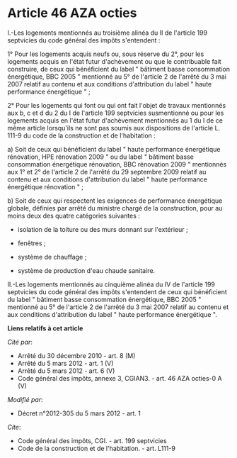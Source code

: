 # Article 46 AZA octies

I.-Les logements mentionnés au troisième alinéa du II de l'article 199 septvicies du code général des impôts s'entendent : 

1° Pour les logements acquis neufs ou, sous réserve du 2°, pour les logements acquis en l'état futur d'achèvement ou que le
contribuable fait construire, de ceux qui bénéficient du label " bâtiment basse consommation énergétique, BBC 2005 "
mentionné au 5° de l'article 2 de l'arrêté du 3 mai 2007 relatif au contenu et aux conditions d'attribution du label " haute
performance énergétique " ; 

2° Pour les logements qui font ou qui ont fait l'objet de travaux mentionnés aux b, c et d du 2 du I de l'article 199
septvicies susmentionné ou pour les logements acquis en l'état futur d'achèvement mentionnés au 1 du I de ce même article
lorsqu'ils ne sont pas soumis aux dispositions de l'article L. 111-9 du code de la construction et de l'habitation : 

a) Soit de ceux qui bénéficient du label " haute performance énergétique rénovation, HPE rénovation 2009 " ou du label "
bâtiment basse consommation énergétique rénovation, BBC rénovation 2009 " mentionnés aux 1° et 2° de l'article 2 de l'arrêté
du 29 septembre 2009 relatif au contenu et aux conditions d'attribution du label " haute performance énergétique rénovation
" ; 

b) Soit de ceux qui respectent les exigences de performance énergétique globale, définies par arrêté du ministre chargé de la
construction, pour au moins deux des quatre catégories suivantes :

- isolation de la toiture ou des murs donnant sur l'extérieur ;

- fenêtres ;

- système de chauffage ;

- système de production d'eau chaude sanitaire. 

II.-Les logements mentionnés au cinquième alinéa du IV de l'article 199 septvicies du code général des impôts s'entendent de
ceux qui bénéficient du label " bâtiment basse consommation énergétique, BBC 2005 " mentionné au 5° de l'article 2 de
l'arrêté du 3 mai 2007 relatif au contenu et aux conditions d'attribution du label " haute performance énergétique ".

**Liens relatifs à cet article**

_Cité par_:

  - Arrêté du 30 décembre 2010 - art. 8 (M)
  - Arrêté du 5 mars 2012 - art. 1 (V)
  - Arrêté du 5 mars 2012 - art. 6 (V)
  - Code général des impôts, annexe 3, CGIAN3. - art. 46 AZA octies-0 A (V)

_Modifié par_:

  - Décret n°2012-305 du 5 mars 2012 - art. 1

_Cite_:

  - Code général des impôts, CGI. - art. 199 septvicies
  - Code de la construction et de l'habitation. - art. L111-9
